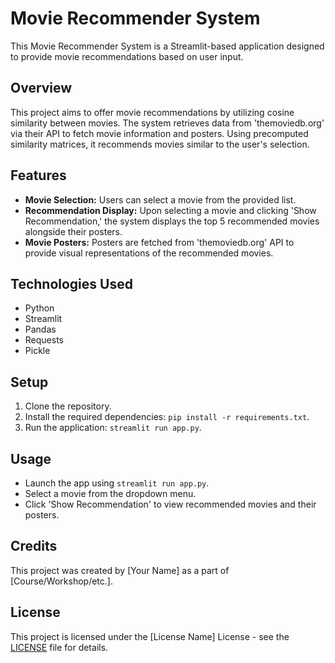 # Movie Recommender System

This Movie Recommender System is a Streamlit-based application designed to provide movie recommendations based on user input.

## Overview

This project aims to offer movie recommendations by utilizing cosine similarity between movies. The system retrieves data from 'themoviedb.org' via their API to fetch movie information and posters. Using precomputed similarity matrices, it recommends movies similar to the user's selection.

## Features

- **Movie Selection:** Users can select a movie from the provided list.
- **Recommendation Display:** Upon selecting a movie and clicking 'Show Recommendation,' the system displays the top 5 recommended movies alongside their posters.
- **Movie Posters:** Posters are fetched from 'themoviedb.org' API to provide visual representations of the recommended movies.

## Technologies Used

- Python
- Streamlit
- Pandas
- Requests
- Pickle

## Setup

1. Clone the repository.
2. Install the required dependencies: `pip install -r requirements.txt`.
3. Run the application: `streamlit run app.py`.

## Usage

- Launch the app using `streamlit run app.py`.
- Select a movie from the dropdown menu.
- Click 'Show Recommendation' to view recommended movies and their posters.

## Credits

This project was created by [Your Name] as a part of [Course/Workshop/etc.].

## License

This project is licensed under the [License Name] License - see the [LICENSE](LICENSE) file for details.
